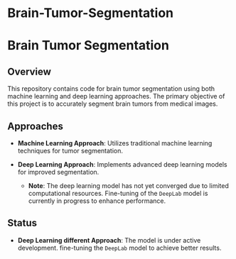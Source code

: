 # Brain-Tumor-Segmentation
# Brain Tumor Segmentation

## Overview

This repository contains code for brain tumor segmentation using both machine learning and deep learning approaches. The primary objective of this project is to accurately segment brain tumors from medical images.

## Approaches

- **Machine Learning Approach**:
  Utilizes traditional machine learning techniques for tumor segmentation.

- **Deep Learning Approach**:
  Implements advanced deep learning models for improved segmentation.
  - **Note**: The deep learning model has not yet converged due to limited computational resources. Fine-tuning of the `DeepLab` model is currently in progress to enhance performance.

## Status

- **Deep Learning different Approach**: The model is under active development.  fine-tuning the `DeepLab` model to achieve better results.

